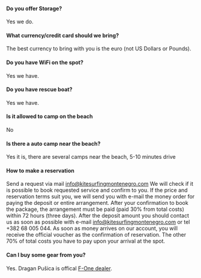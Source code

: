 #### Do you offer Storage?

Yes we do.

#### What currency/credit card should we bring?

The best currency to bring with you is the euro (not US Dollars or Pounds).

#### Do you have WiFi on the spot?

Yes we have.
#### Do you have rescue boat?

Yes we have.

#### Is it allowed to camp on the beach

No

#### Is there a auto camp near the beach?

Yes it is, there are several camps near the beach, 5-10 minutes drive

#### How to make a reservation

Send a request via mail info@kitesurfingmontenegro.com
We will check if it is possible to book requested service and confirm to you. If the price and reservation terms suit you, we will send you with e-mail the money order for paying the deposit or entire arrangement.
After your confirmation to book the package, the arrangement must be paid (paid 30% from total costs) within 72 hours (three days).
After the deposit amount you should contact us as soon as possible with e-mail info@kitesurfingmontenegro.com or tel +382 68 005 044.
As soon as money arrives on our account, you will receive the official voucher as the confirmation of reservation.
The other 70% of total costs you have to pay upon your arrival at the spot.

#### Can I buy some gear from you?

Yes. Dragan Pušica is offical <a href='https://www.f-one.world/dealers/' target='_blank'>F-One dealer</a>.
